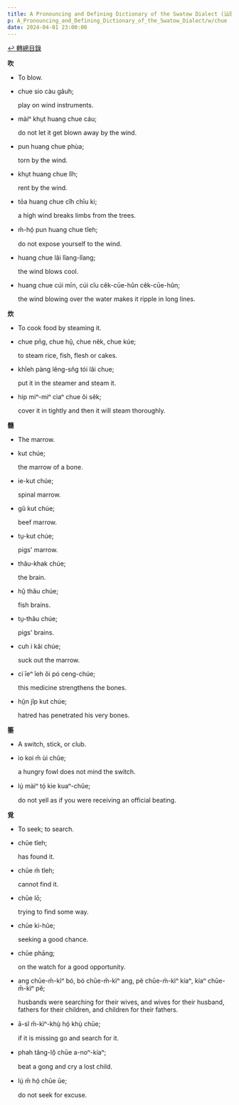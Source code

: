```yaml
---
title: A Pronouncing and Defining Dictionary of the Swatow Dialect (汕頭方言音義字典) / chue
p: A_Pronouncing_and_Defining_Dictionary_of_the_Swatow_Dialect/w/chue
date: 2024-04-01 23:00:00
---
```


[↩️ 轉總目錄](/A_Pronouncing_and_Defining_Dictionary_of_the_Swatow_Dialect)


**吹**
- To blow.

- chue sio càu gâuh;

  play on wind instruments.

- màiⁿ khṳt huang chue cáu;

  do not let it get blown away by the wind.

- pun huang chue phùa;

  torn by the wind.

- khṳt huang chue lîh;

  rent by the wind.

- tōa huang chue cîh chīu ki;

  a high wind breaks limbs from the trees.

- m̄-hó̤ pun huang chue tîeh;

  do not expose yourself to the wind.

- huang chue lâi lîang-lîang;

  the wind blows cool.

- huang chue cúi mīn, cúi cĭu cêk-cūe-hûn cêk-cūe-hûn;

  the wind blowing over the water makes it ripple in long lines. 

**炊**
- To cook food by steaming it.

- chue pn̄g, chue hṳ̂, chue nêk, chue kúe;

  to steam rice, fish, flesh or cakes.

- khîeh pàng lêng-sn̂g tói lâi chue;

  put it in the steamer and steam it.

- hip miⁿ-miⁿ cìaⁿ chue ŏi sêk;

  cover it in tightly and then it will steam thoroughly.

**髓**
- The marrow.

- kut chúe;

  the marrow of a bone.

- ie-kut chúe;

  spinal marrow.

- gû kut chúe;

  beef marrow.

- tṳ-kut chúe;

  pigs' marrow.

- thâu-khak chúe;

  the brain.

- hṳ̂ thâu chúe;

  fish brains.

- tṳ-thâu chúe;

  pigs' brains.

- cuh i kâi chúe;

  suck out the marrow.

- cí īeⁿ îeh ŏi pó ceng-chúe;

  this medicine strengthens the bones.

- hṳ̆n jîp kut chúe;

  hatred has penetrated his very bones.

**箠**
- A switch, stick, or club.

- io koi m̄ ùi chûe;

  a hungry fowl does not mind the switch.

- lṳ́ màiⁿ tó̤ kìe kuaⁿ-chûe;

  do not yell as if you were receiving an official beating.

**覓**
- To seek; to search.

- chūe tîeh;

  has found it.

- chūe m̄ tîeh;

  cannot find it.

- chūe lō;

  trying to find some way.

- chūe ki-hŭe;

  seeking a good chance.

- chūe phāng;

  on the watch for a good opportunity.

- ang chūe-m̄-kìⁿ bó, bó chūe-m̄-kìⁿ ang, pĕ chūe-m̄-kìⁿ kíaⁿ, kíaⁿ chūe-m̄-kìⁿ pĕ;

  husbands were searching for their wives, and wives for their husband, fathers for their children, and children for their  fathers.

- ā-sĭ m̄-kìⁿ-khṳ̀ hó̤ khṳ̀ chūe;

  if it is missing go and search for it.

- phah tâng-lô̤ chūe a-noⁿ-kíaⁿ;

  beat a gong and cry a lost child.

- lṳ́ m̄ hó̤ chūe ūe;

  do not seek for excuse.